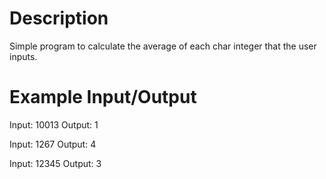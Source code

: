 # Description
Simple program to calculate the average of each char integer that the user inputs. 

# Example Input/Output
Input: 10013
Output: 1

Input: 1267
Output: 4

Input: 12345
Output: 3
